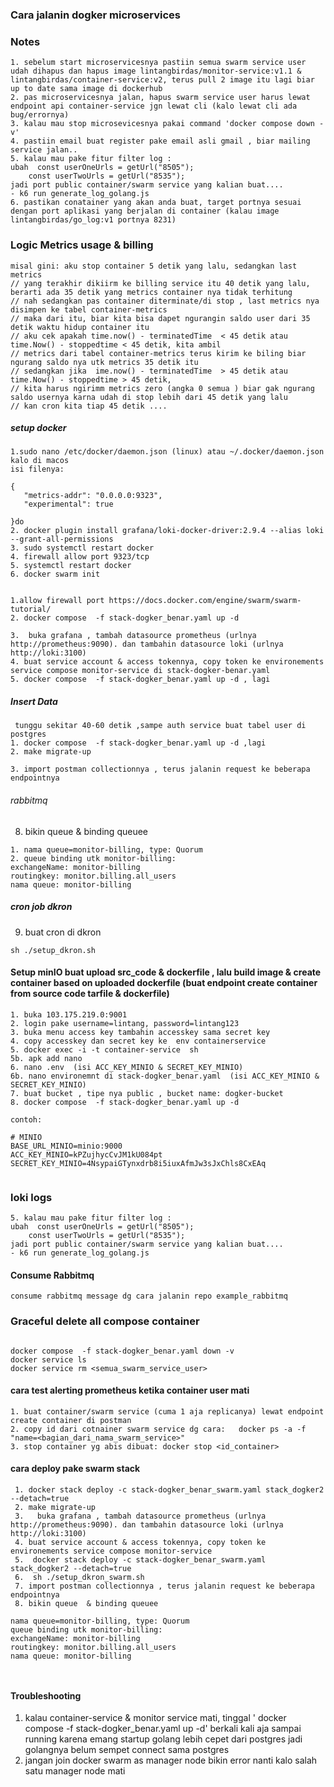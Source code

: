 ### Cara jalanin dogker microservices

### Notes

```
1. sebelum start microservicesnya pastiin semua swarm service user udah dihapus dan hapus image lintangbirdas/monitor-service:v1.1 & lintangbirdas/container-service:v2, terus pull 2 image itu lagi biar up to date sama image di dockerhub
2. pas microservicesnya jalan, hapus swarm service user harus lewat endpoint api container-service jgn lewat cli (kalo lewat cli ada bug/errornya)
3. kalau mau stop microsevicesnya pakai command 'docker compose down -v'
4. pastiin email buat register pake email asli gmail , biar mailing service jalan..
5. kalau mau pake fitur filter log :
ubah  const userOneUrls = getUrl("8505");
    const userTwoUrls = getUrl("8535");
jadi port public container/swarm service yang kalian buat....
- k6 run generate_log_golang.js
6. pastikan conatainer yang akan anda buat, target portnya sesuai dengan port aplikasi yang berjalan di container (kalau image lintangbirdas/go_log:v1 portnya 8231)
```


### Logic Metrics usage & billing 
```
misal gini: aku stop container 5 detik yang lalu, sedangkan last metrics 
// yang terakhir dikiirm ke billing service itu 40 detik yang lalu, berarti ada 35 detik yang metrics container nya tidak terhitung
// nah sedangkan pas container diterminate/di stop , last metrics nya disimpen ke tabel container-metrics
// maka dari itu, biar kita bisa dapet ngurangin saldo user dari 35 detik waktu hidup container itu
// aku cek apakah time.now() - terminatedTime  < 45 detik atau time.Now() - stoppedtime < 45 detik, kita ambil 
// metrics dari tabel container-metrics terus kirim ke biling biar ngurang saldo nya utk metrics 35 detik itu
// sedangkan jika  ime.now() - terminatedTime  > 45 detik atau time.Now() - stoppedtime > 45 detik, 
// kita harus ngirimm metrics zero (angka 0 semua ) biar gak ngurang saldo usernya karna udah di stop lebih dari 45 detik yang lalu 
// kan cron kita tiap 45 detik .... 
```

##### setup docker

```
1.sudo nano /etc/docker/daemon.json (linux) atau ~/.docker/daemon.json kalo di macos
isi filenya:

{
   "metrics-addr": "0.0.0.0:9323",
   "experimental": true

}do
2. docker plugin install grafana/loki-docker-driver:2.9.4 --alias loki --grant-all-permissions
3. sudo systemctl restart docker
4. firewall allow port 9323/tcp
5. systemctl restart docker
6. docker swarm init


```

```
1.allow firewall port https://docs.docker.com/engine/swarm/swarm-tutorial/
2. docker compose  -f stack-dogker_benar.yaml up -d

3.  buka grafana , tambah datasource prometheus (urlnya http://prometheus:9090). dan tambahin datasource loki (urlnya http://loki:3100)
4. buat service account & access tokennya, copy token ke environements service compose monitor-service di stack-dogker-benar.yaml
5. docker compose  -f stack-dogker_benar.yaml up -d , lagi
```

##### Insert Data

```
 tunggu sekitar 40-60 detik ,sampe auth service buat tabel user di postgres
1. docker compose  -f stack-dogker_benar.yaml up -d ,lagi
2. make migrate-up

3. import postman collectionnya , terus jalanin request ke beberapa endpointnya

```

###### rabbitmq

8. bikin queue & binding queuee

```
1. nama queue=monitor-billing, type: Quorum
2. queue binding utk monitor-billing:
exchangeName: monitor-billing
routingkey: monitor.billing.all_users
nama queue: monitor-billing

```

##### cron job dkron

9. buat cron di dkron

```
sh ./setup_dkron.sh
```

#### Setup minIO buat upload src_code & dockerfile , lalu build image & create container based on uploaded dockerfile (buat endpoint create container from source code tarfile & dockerfile)

```
1. buka 103.175.219.0:9001
2. login pake username=lintang, password=lintang123
3. buka menu access key tambahin accesskey sama secret key
4. copy accesskey dan secret key ke  env containerservice
5. docker exec -i -t container-service  sh
5b. apk add nano
6. nano .env  (isi ACC_KEY_MINIO & SECRET_KEY_MINIO)
6b. nano environemnt di stack-dogker_benar.yaml  (isi ACC_KEY_MINIO & SECRET_KEY_MINIO)
7. buat bucket , tipe nya public , bucket name: dogker-bucket
8. docker compose  -f stack-dogker_benar.yaml up -d

contoh:

# MINIO
BASE_URL_MINIO=minio:9000
ACC_KEY_MINIO=kPZujhycCvJM1kU084pt
SECRET_KEY_MINIO=4NsypaiGTynxdrb8i5iuxAfmJw3sJxChls8CxEAq


```

### loki logs

```
5. kalau mau pake fitur filter log :
ubah  const userOneUrls = getUrl("8505");
    const userTwoUrls = getUrl("8535");
jadi port public container/swarm service yang kalian buat....
- k6 run generate_log_golang.js
```

#### Consume Rabbitmq

```
consume rabbitmq message dg cara jalanin repo example_rabbitmq
```

### Graceful delete all compose container

```

docker compose  -f stack-dogker_benar.yaml down -v
docker service ls
docker service rm <semua_swarm_service_user>
```

#### cara test alerting prometheus ketika container user mati

```
1. buat container/swarm service (cuma 1 aja replicanya) lewat endpoint create container di postman
2. copy id dari cotnainer swarm service dg cara:   docker ps -a -f "name=<bagian_dari_nama_swarm_service>"
3. stop container yg abis dibuat: docker stop <id_container>
```

#### cara deploy pake swarm stack

```
 1. docker stack deploy -c stack-dogker_benar_swarm.yaml stack_dogker2 --detach=true
 2. make migrate-up
 3.   buka grafana , tambah datasource prometheus (urlnya http://prometheus:9090). dan tambahin datasource loki (urlnya http://loki:3100)
 4. buat service account & access tokennya, copy token ke environements service compose monitor-service
 5.  docker stack deploy -c stack-dogker_benar_swarm.yaml stack_dogker2 --detach=true
 6.  sh ./setup_dkron_swarm.sh
 7. import postman collectionnya , terus jalanin request ke beberapa endpointnya
 8. bikin queue  & binding queuee

nama queue=monitor-billing, type: Quorum
queue binding utk monitor-billing:
exchangeName: monitor-billing
routingkey: monitor.billing.all_users
nama queue: monitor-billing



```

#### Troubleshooting

1. kalau container-service & monitor service mati, tinggal ' docker compose -f stack-dogker_benar.yaml up -d' berkali kali aja sampai running karena emang startup golang lebih cepet dari postgres jadi golangnya belum sempet connect sama postgres
2. jangan join docker swarm as manager node bikin error nanti kalo salah satu manager node mati
